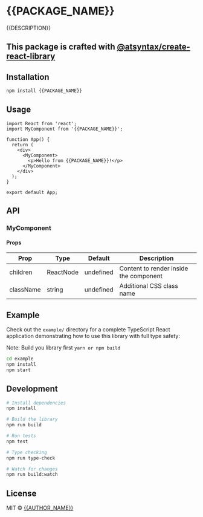# {{PACKAGE_NAME}}

{{DESCRIPTION}}

## This package is crafted with [@atsyntax/create-react-library](https://www.npmjs.com/package/@atsyntax/create-react-library)

## Installation

```bash
npm install {{PACKAGE_NAME}}
```

## Usage

```tsx
import React from 'react';
import MyComponent from '{{PACKAGE_NAME}}';

function App() {
  return (
    <div>
      <MyComponent>
        <p>Hello from {{PACKAGE_NAME}}!</p>
      </MyComponent>
    </div>
  );
}

export default App;
```

## API

### MyComponent

#### Props

| Prop | Type | Default | Description |
|------|------|---------|-------------|
| children | ReactNode | undefined | Content to render inside the component |
| className | string | undefined | Additional CSS class name |

## Example

Check out the `example/` directory for a complete TypeScript React application demonstrating how to use this library with full type safety:

Note: Build you library first `yarn or npm build`

```bash
cd example
npm install
npm start
```

## Development

```bash
# Install dependencies
npm install

# Build the library
npm run build

# Run tests
npm test

# Type checking
npm run type-check

# Watch for changes
npm run build:watch
```

## License

MIT © [{{AUTHOR_NAME}}]({{AUTHOR_URL}})
